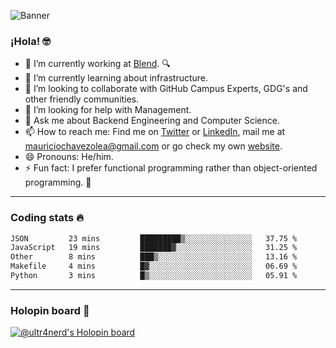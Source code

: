 ![Banner](banner.gif)
### ¡Hola! 🤓

- 🔭 I’m currently working at [Blend](https://blend.com/). 🔍
- 🌱 I’m currently learning about infrastructure.
- 👯 I’m looking to collaborate with GitHub Campus Experts, GDG's and other friendly communities.
- 🤔 I’m looking for help with Management.
- 💬 Ask me about Backend Engineering and Computer Science.
- 📫 How to reach me: Find me on [Twitter](https://twitter.com/ultr4nerd) or [LinkedIn](https://www.linkedin.com/in/ultr4nerd), mail me at [mauriciochavezolea@gmail.com](mailto:mauriciochavezolea@gmail.com) or go check my own [website](https://mauriciochavez.dev).
- 😄 Pronouns: He/him. 
- ⚡ Fun fact: I prefer functional programming rather than object-oriented programming. 🤭
---

### Coding stats 🔥

<!--START_SECTION:waka-->

```txt
JSON         23 mins         █████████▒░░░░░░░░░░░░░░░   37.75 %
JavaScript   19 mins         ███████▓░░░░░░░░░░░░░░░░░   31.25 %
Other        8 mins          ███▒░░░░░░░░░░░░░░░░░░░░░   13.16 %
Makefile     4 mins          █▓░░░░░░░░░░░░░░░░░░░░░░░   06.69 %
Python       3 mins          █▒░░░░░░░░░░░░░░░░░░░░░░░   05.91 %
```

<!--END_SECTION:waka-->

---

### Holopin board 🦖

[![@ultr4nerd's Holopin board](https://holopin.me/ultr4nerd)](https://holopin.io/@ultr4nerd)
